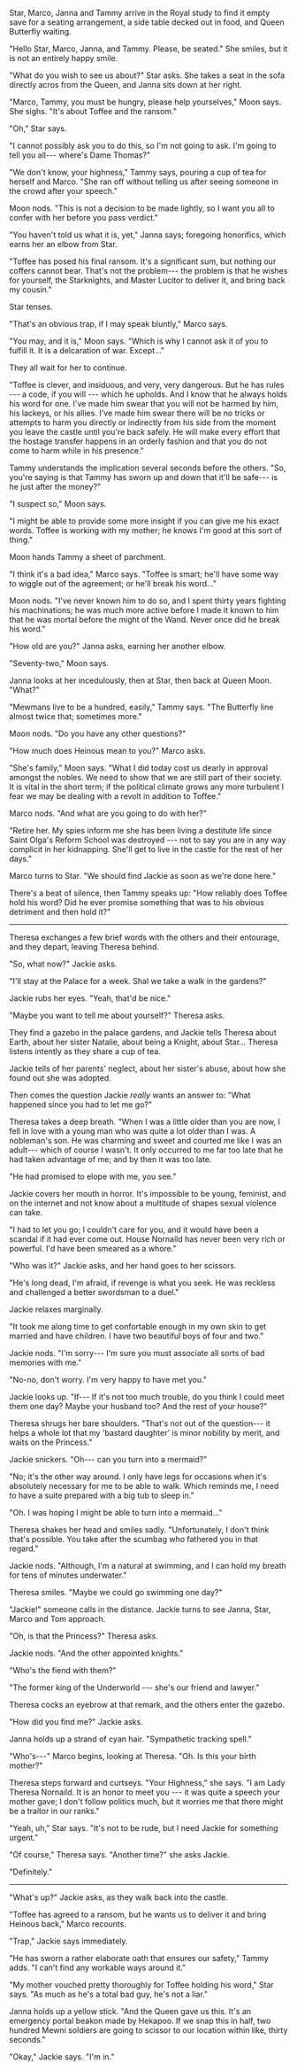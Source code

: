Star, Marco, Janna and Tammy arrive in the Royal study to find it empty save for a seating
arrangement, a side table decked out in food, and Queen Butterfly waiting.

"Hello Star, Marco, Janna, and Tammy. Please, be seated." She smiles, but it is not
an entirely happy smile.

"What do you wish to see us about?" Star asks. She takes a seat in the sofa directly acros
from the Queen, and Janna sits down at her right.

"Marco, Tammy, you must be hungry, please help yourselves," Moon says.
She sighs. "It's about Toffee and the ransom."

"Oh," Star says.

"I cannot possibly ask you to do this, so I'm not going to ask. I'm going to
tell you all--- where's Dame Thomas?"

"We don't know, your highness," Tammy says, pouring a cup of tea for herself and Marco.
"She ran off without telling us after seeing someone in the crowd after your speech."

Moon nods. "This is not a decision to be made lightly, so I want you all to confer
with her before you pass verdict."

"You haven't told us what it is, yet," Janna says; foregoing honorifics, which earns
her an elbow from Star.

"Toffee has posed his final ransom. It's a significant sum, but nothing our coffers
cannot bear. That's not the problem--- the problem is that he wishes for yourself,
the Starknights, and Master Lucitor to deliver it, and bring back my cousin."

Star tenses.

"That's an obvious trap, if I may speak bluntly," Marco says.

"You may, and it is," Moon says. "Which is why I cannot ask it of you to
fulfill it. It is a delcaration of war. Except..."

They all wait for her to continue.

"Toffee is clever, and insiduous, and very, very dangerous. But he has rules ---
a code, if you will --- which he upholds. And I know that he always holds his word
for one. I've made him swear that you will not be harmed by him, his lackeys, or his allies.
I've made him swear there will be no tricks or attempts to harm you directly or indirectly
from his side from the moment you leave the castle until you're back safely. He will
make every effort that the hostage transfer happens in an orderly fashion and that you
do not come to harm while in his presence."

Tammy understands the implication several seconds before the others. "So, you're saying
is that Tammy has sworn up and down that it'll be safe--- is he just after the money?"

"I suspect so," Moon says.

"I might be able to provide some more insight if you can give me his exact words. Toffee
is working with my mother; he knows I'm good at this sort of thing."

Moon hands Tammy a sheet of parchment.

"I think it's a bad idea," Marco says. "Toffee is smart; he'll have some way to wiggle out
of the agreement; or he'll break his word..."

Moon nods. "I've never known him to do so, and I spent thirty years fighting his machinations;
he was much more active before I made it known to him that he was mortal before the might of
the Wand. Never once did he break his word."

"How old are you?" Janna asks, earning her another elbow.

"Seventy-two," Moon says.

Janna looks at her incedulously, then at Star, then back at Queen Moon. "What?"

"Mewmans live to be a hundred, easily," Tammy says. "The Butterfly line almost
twice that; sometimes more."

Moon nods. "Do you have any other questions?"

"How much does Heinous mean to you?" Marco asks.

"She's family," Moon says. "What I did today cost us dearly in approval
amongst the nobles. We need to show that we are still part of their
society. It is vital in the short term; if the political climate grows
any more turbulent I fear we may be dealing with a revolt in addition
to Toffee."

Marco nods. "And what are you going to do with her?"

"Retire her. My spies inform me she has been living a destitute life since
Saint Olga's Reform School was destroyed --- not to say you are in any way
complicit in her kidnapping. She'll get to live in the castle for the rest
of her days."

Marco turns to Star. "We should find Jackie as soon as we're done here."

There's a beat of silence, then Tammy speaks up: "How reliably does Toffee hold his word? Did he ever
promise something that was to his obvious detriment and then hold it?"

----

Theresa exchanges a few brief words with the others and their entourage, and
they depart, leaving Theresa behind.

"So, what now?" Jackie asks.

"I'll stay at the Palace for a week. Shal we take a walk in the gardens?"

Jackie rubs her eyes. "Yeah, that'd be nice."

"Maybe you want to tell me about yourself?" Theresa asks.

They find a gazebo in the palace gardens, and Jackie tells Theresa about Earth,
about her sister Natalie, about being a Knight, about Star... Theresa listens
intently as they share a cup of tea.

Jackie tells of her parents' neglect, about her sister's abuse, about
how she found out she was adopted.

Then comes the question Jackie _really_ wants an answer to:
"What happened since you had to let me go?"

Theresa takes a deep breath. "When I was a little older than you are now,
I fell in love with a young man who was quite a lot older than I was. A nobleman's
son. He was charming and sweet and courted me like I was an adult--- which of
course I wasn't. It only occurred to me far too late that he had taken
advantage of me; and by then it was too late.

"He had promised to elope with me, you see."

Jackie covers her mouth in horror. It's impossible to be young, feminist,
and on the internet and not know about a multitude of shapes sexual violence
can take.

"I had to let you go; I couldn't care for you, and it would have
been a scandal if it had ever come out. House Nornaild has never
been very rich or powerful. I'd have been smeared as a whore."

"Who was it?" Jackie asks, and her hand goes to her scissors.

"He's long dead, I'm afraid, if revenge is what you seek.
He was reckless and challenged a better swordsman to a duel."

Jackie relaxes marginally.

"It took me along time to get confortable enough in my own skin
to get married and have children. I have two beautiful boys of four
and two."

Jackie nods. "I'm sorry--- I'm sure you must associate all sorts of
bad memories with me."

"No-no, don't worry. I'm very happy to have met you."

Jackie looks up. "If--- If it's not too much trouble, do you think
I could meet them one day? Maybe your husband too? And the rest of 
your house?"

Theresa shrugs her bare shoulders. "That's not out of the question---
it helps a whole lot that my 'bastard daughter' is minor nobility
by merit, and waits on the Princess."

Jackie snickers. "Oh--- can you turn into a mermaid?"

"No; it's the other way around. I only have legs for occasions when
it's absolutely necessary for me to be able to walk. Which reminds me,
I need to have a suite prepared with a big tub to sleep in."

"Oh. I was hoping I might be able to turn into a mermaid..."

Theresa shakes her head and smiles sadly. "Unfortunately, I don't think that's
possible. You take after the scumbag who fathered you in that regard."

Jackie nods. "Although, I'm a natural at swimming, and I can hold my breath
for tens of minutes underwater."

Theresa smiles. "Maybe we could go swimming one day?"

"Jackie!" someone calls in the distance. Jackie turns to see Janna, Star, Marco and Tom
approach.

"Oh, is that the Princess?" Theresa asks. 

Jackie nods. "And the other appointed knights."

"Who's the fiend with them?"

"The former king of the Underworld --- she's our friend and lawyer."

Theresa cocks an eyebrow at that remark, and the others enter the gazebo.

"How did you find me?" Jackie asks.

Janna holds up a strand of cyan hair. "Sympathetic tracking spell."

"Who's---" Marco begins, looking at Theresa. "Oh. Is this your birth mother?"

Theresa steps forward and curtseys. "Your Highness," she says. "I am Lady
Theresa Nornaild. It is an honor to meet you --- it was quite a
speech your mother gave; I don't follow politics
much, but it worries me that there might be a traitor in our ranks."

"Yeah, uh," Star says. "It's not to be rude, but I need Jackie for something
urgent."

"Of course," Theresa says. "Another time?" she asks Jackie.

"Definitely."

----

"What's up?" Jackie asks, as they walk back into the castle.

"Toffee has agreed to a ransom, but he wants us to deliver it and bring
Heinous back," Marco recounts.

"Trap," Jackie says immediately.

"He has sworn a rather elaborate oath that ensures our safety," Tammy adds.
"I can't find any workable ways around it."

"My mother vouched pretty thoroughly for Toffee holding his word," Star says.
"As much as he's a total bad guy, he's not a liar."

Janna holds up a yellow stick. "And the Queen gave us this. It's an emergency
portal beakon made by Hekapoo. If we snap this in half, two hundred Mewni
soldiers are going to scissor to our location within like, thirty seconds."

"Okay," Jackie says. "I'm in."

